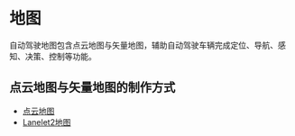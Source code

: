 # 地图
自动驾驶地图包含点云地图与矢量地图，辅助自动驾驶车辆完成定位、导航、感知、决策、控制等功能。

## 点云地图与矢量地图的制作方式
- [点云地图](./%E7%82%B9%E4%BA%91%E5%9C%B0%E5%9B%BE.md)
- [Lanelet2地图](./lanelet2%E5%9C%B0%E5%9B%BE.md)